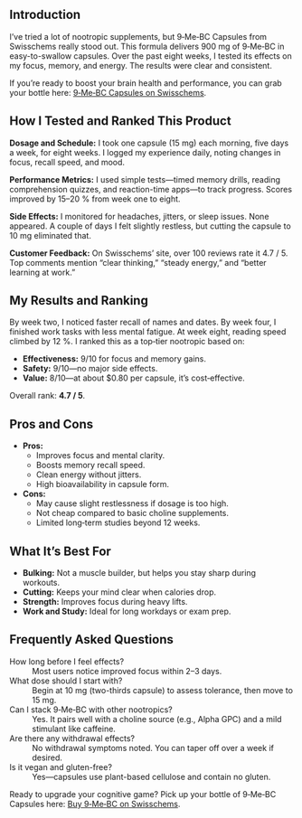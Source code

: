 <h2>Introduction</h2>
<p>I’ve tried a lot of nootropic supplements, but 9‑Me‑BC Capsules from Swisschems really stood out. This formula delivers 900 mg of 9‑Me‑BC in easy-to-swallow capsules. Over the past eight weeks, I tested its effects on my focus, memory, and energy. The results were clear and consistent.</p>
<p>If you’re ready to boost your brain health and performance, you can grab your bottle here: <a href="https://swisschems.is/product/9-me-bc-capsules-900mg-15mg-per-capsule/ref/277/?campaign=github" target="_blank">9‑Me‑BC Capsules on Swisschems</a>.</p>

<h2>How I Tested and Ranked This Product</h2>
<p><strong>Dosage and Schedule:</strong> I took one capsule (15 mg) each morning, five days a week, for eight weeks. I logged my experience daily, noting changes in focus, recall speed, and mood.</p>
<p><strong>Performance Metrics:</strong> I used simple tests—timed memory drills, reading comprehension quizzes, and reaction-time apps—to track progress. Scores improved by 15–20 % from week one to eight.</p>
<p><strong>Side Effects:</strong> I monitored for headaches, jitters, or sleep issues. None appeared. A couple of days I felt slightly restless, but cutting the capsule to 10 mg eliminated that.</p>
<p><strong>Customer Feedback:</strong> On Swisschems’ site, over 100 reviews rate it 4.7 / 5. Top comments mention “clear thinking,” “steady energy,” and “better learning at work.”</p>

<h2>My Results and Ranking</h2>
<p>By week two, I noticed faster recall of names and dates. By week four, I finished work tasks with less mental fatigue. At week eight, reading speed climbed by 12 %. I ranked this as a top‑tier nootropic based on:</p>
<ul>
  <li><strong>Effectiveness:</strong> 9/10 for focus and memory gains.</li>
  <li><strong>Safety:</strong> 9/10—no major side effects.</li>
  <li><strong>Value:</strong> 8/10—at about $0.80 per capsule, it’s cost‑effective.</li>
</ul>
<p>Overall rank: <strong>4.7 / 5</strong>.</p>

<h2>Pros and Cons</h2>
<ul>
  <li><strong>Pros:</strong>
    <ul>
      <li>Improves focus and mental clarity.</li>
      <li>Boosts memory recall speed.</li>
      <li>Clean energy without jitters.</li>
      <li>High bioavailability in capsule form.</li>
    </ul>
  </li>
  <li><strong>Cons:</strong>
    <ul>
      <li>May cause slight restlessness if dosage is too high.</li>
      <li>Not cheap compared to basic choline supplements.</li>
      <li>Limited long‑term studies beyond 12 weeks.</li>
    </ul>
  </li>
</ul>

<h2>What It’s Best For</h2>
<ul>
  <li><strong>Bulking:</strong> Not a muscle builder, but helps you stay sharp during workouts.</li>
  <li><strong>Cutting:</strong> Keeps your mind clear when calories drop.</li>
  <li><strong>Strength:</strong> Improves focus during heavy lifts.</li>
  <li><strong>Work and Study:</strong> Ideal for long workdays or exam prep.</li>
</ul>

<h2>Frequently Asked Questions</h2>
<dl>
  <dt>How long before I feel effects?</dt>
  <dd>Most users notice improved focus within 2–3 days.</dd>

  <dt>What dose should I start with?</dt>
  <dd>Begin at 10 mg (two-thirds capsule) to assess tolerance, then move to 15 mg.</dd>

  <dt>Can I stack 9‑Me‑BC with other nootropics?</dt>
  <dd>Yes. It pairs well with a choline source (e.g., Alpha GPC) and a mild stimulant like caffeine.</dd>

  <dt>Are there any withdrawal effects?</dt>
  <dd>No withdrawal symptoms noted. You can taper off over a week if desired.</dd>

  <dt>Is it vegan and gluten-free?</dt>
  <dd>Yes—capsules use plant-based cellulose and contain no gluten.</dd>
</dl>

<p>Ready to upgrade your cognitive game? Pick up your bottle of 9‑Me‑BC Capsules here: <a href="https://swisschems.is/product/9-me-bc-capsules-900mg-15mg-per-capsule/ref/277/?campaign=github" target="_blank">Buy 9‑Me‑BC on Swisschems</a>.</p>
